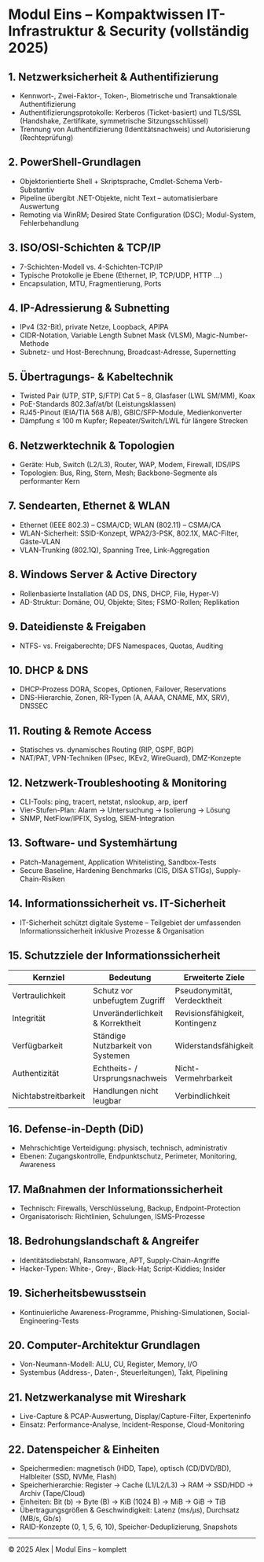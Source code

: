 # Modul Eins – Kompaktwissen IT-Infrastruktur & Security (vollständig 2025)

## 1. Netzwerksicherheit & Authentifizierung  
* Kennwort-, Zwei-Faktor-, Token-, Biometrische und Transaktionale Authentifizierung  
* Authentifizierungsprotokolle: Kerberos (Ticket-basiert) und TLS/SSL (Handshake, Zertifikate, symmetrische Sitzungsschlüssel)  
* Trennung von Authentifizierung (Identitätsnachweis) und Autorisierung (Rechteprüfung)  

## 2. PowerShell-Grundlagen  
* Objektorientierte Shell + Skriptsprache, Cmdlet-Schema Verb-Substantiv  
* Pipeline übergibt .NET-Objekte, nicht Text – automatisierbare Auswertung  
* Remoting via WinRM; Desired State Configuration (DSC); Modul-System, Fehlerbehandlung  

## 3. ISO/OSI-Schichten & TCP/IP  
* 7-Schichten-Modell vs. 4-Schichten-TCP/IP  
* Typische Protokolle je Ebene (Ethernet, IP, TCP/UDP, HTTP …)  
* Encapsulation, MTU, Fragmentierung, Ports  

## 4. IP-Adressierung & Subnetting  
* IPv4 (32-Bit), private Netze, Loopback, APIPA  
* CIDR-Notation, Variable Length Subnet Mask (VLSM), Magic-Number-Methode  
* Subnetz- und Host-Berechnung, Broadcast-Adresse, Supernetting  

## 5. Übertragungs- & Kabeltechnik  
* Twisted Pair (UTP, STP, S/FTP) Cat 5 – 8, Glasfaser (LWL SM/MM), Koax  
* PoE-Standards 802.3af/at/bt (Leistungsklassen)  
* RJ45-Pinout (EIA/TIA 568 A/B), GBIC/SFP-Module, Medienkonverter  
* Dämpfung ≤ 100 m Kupfer; Repeater/Switch/LWL für längere Strecken  

## 6. Netzwerktechnik & Topologien  
* Geräte: Hub, Switch (L2/L3), Router, WAP, Modem, Firewall, IDS/IPS  
* Topologien: Bus, Ring, Stern, Mesh; Backbone-Segmente als performanter Kern  

## 7. Sendearten, Ethernet & WLAN  
* Ethernet (IEEE 802.3) – CSMA/CD; WLAN (802.11) – CSMA/CA  
* WLAN-Sicherheit: SSID-Konzept, WPA2/3-PSK, 802.1X, MAC-Filter, Gäste-VLAN  
* VLAN-Trunking (802.1Q), Spanning Tree, Link-Aggregation  

## 8. Windows Server & Active Directory  
* Rollenbasierte Installation (AD DS, DNS, DHCP, File, Hyper-V)  
* AD-Struktur: Domäne, OU, Objekte; Sites; FSMO-Rollen; Replikation  

## 9. Dateidienste & Freigaben  
* NTFS- vs. Freigaberechte; DFS Namespaces, Quotas, Auditing  

## 10. DHCP & DNS  
* DHCP-Prozess DORA, Scopes, Optionen, Failover, Reservations  
* DNS-Hierarchie, Zonen, RR-Typen (A, AAAA, CNAME, MX, SRV), DNSSEC  

## 11. Routing & Remote Access  
* Statisches vs. dynamisches Routing (RIP, OSPF, BGP)  
* NAT/PAT, VPN-Techniken (IPsec, IKEv2, WireGuard), DMZ-Konzepte  

## 12. Netzwerk-Troubleshooting & Monitoring  
* CLI-Tools: ping, tracert, netstat, nslookup, arp, iperf  
* Vier-Stufen-Plan: Alarm → Untersuchung → Isolierung → Lösung  
* SNMP, NetFlow/IPFIX, Syslog, SIEM-Integration  

## 13. Software- und Systemhärtung  
* Patch-Management, Application Whitelisting, Sandbox-Tests  
* Secure Baseline, Hardening Benchmarks (CIS, DISA STIGs), Supply-Chain-Risiken  

## 14. Informationssicherheit vs. IT-Sicherheit  
* IT-Sicherheit schützt digitale Systeme – Teilgebiet der umfassenden Informationssicherheit inklusive Prozesse & Organisation  

## 15. Schutzziele der Informationssicherheit  
| Kernziel | Bedeutung | Erweiterte Ziele |  
|----------|-----------|------------------|  
| Vertraulichkeit | Schutz vor unbefugtem Zugriff | Pseudonymität, Verdecktheit |  
| Integrität | Unveränderlichkeit & Korrektheit | Revisionsfähigkeit, Kontingenz |  
| Verfügbarkeit | Ständige Nutzbarkeit von Systemen | Widerstandsfähigkeit |  
| Authentizität | Echtheits- / Ursprungsnachweis | Nicht-Vermehrbarkeit |  
| Nichtabstreitbarkeit | Handlungen nicht leugbar | Verbindlichkeit |  

## 16. Defense-in-Depth (DiD)  
* Mehrschichtige Verteidigung: physisch, technisch, administrativ  
* Ebenen: Zugangskontrolle, Endpunktschutz, Perimeter, Monitoring, Awareness  

## 17. Maßnahmen der Informationssicherheit  
* Technisch: Firewalls, Verschlüsselung, Backup, Endpoint-Protection  
* Organisatorisch: Richtlinien, Schulungen, ISMS-Prozesse  

## 18. Bedrohungslandschaft & Angreifer  
* Identitätsdiebstahl, Ransomware, APT, Supply-Chain-Angriffe  
* Hacker-Typen: White-, Grey-, Black-Hat; Script-Kiddies; Insider  

## 19. Sicherheitsbewusstsein  
* Kontinuierliche Awareness-Programme, Phishing-Simulationen, Social-Engineering-Tests  

## 20. Computer-Architektur Grundlagen  
* Von-Neumann-Modell: ALU, CU, Register, Memory, I/O  
* Systembus (Address-, Daten-, Steuerleitungen), Takt, Pipelining  

## 21. Netzwerkanalyse mit Wireshark  
* Live-Capture & PCAP-Auswertung, Display/Capture-Filter, Experteninfo  
* Einsatz: Performance-Analyse, Incident-Response, Cloud-Monitoring  

## 22. Datenspeicher & Einheiten  
* Speichermedien: magnetisch (HDD, Tape), optisch (CD/DVD/BD), Halbleiter (SSD, NVMe, Flash)  
* Speicherhierarchie: Register → Cache (L1/L2/L3) → RAM → SSD/HDD → Archiv (Tape/Cloud)  
* Einheiten: Bit (b) → Byte (B) → KiB (1024 B) → MiB → GiB → TiB  
* Übertragungsgrößen & Geschwindigkeit: Latenz (ms/µs), Durchsatz (MB/s, Gb/s)  
* RAID-Konzepte (0, 1, 5, 6, 10), Speicher-Deduplizierung, Snapshots  

---

© 2025 Alex | Modul Eins – komplett

